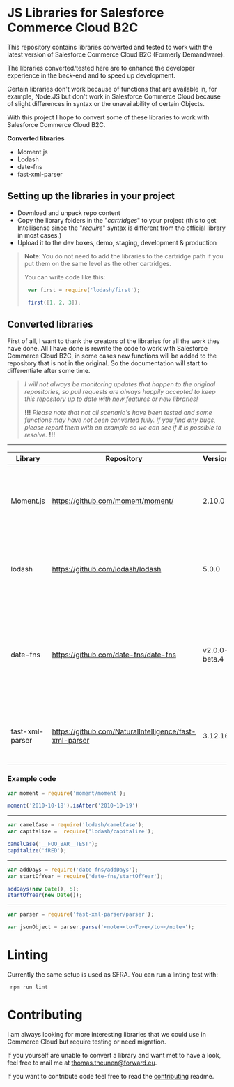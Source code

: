 # JS Libraries for Salesforce Commerce Cloud B2C #

This repository contains libraries converted and tested to work with the latest version of Salesforce Commerce Cloud B2C (Formerly Demandware).

The libraries converted/tested here are to enhance the developer experience in the back-end and to speed up development.

Certain libraries don't work because of functions that are available in, for example, Node.JS but don't work in Salesforce Commerce Cloud because of slight differences in syntax or the unavailability of certain Objects.

With this project I hope to convert some of these libraries to work with Salesforce Commerce Cloud B2C.

**Converted libraries**

- Moment.js
- Lodash
- date-fns
- fast-xml-parser

## Setting up the libraries in your project ##

* Download and unpack repo content
* Copy the library folders in the "*cartridges*" to your project (this to get Intellisense since the "*require*" syntax is different from the official library in most cases.)
* Upload it to the dev boxes, demo, staging, development & production

> **Note**: You do not need to add the libraries to the cartridge path if you put them on the same level as the other cartridges.
>
> You can write code like this:
>
>```javascript
>  var first = require('lodash/first');
>
>  first([1, 2, 3]);
>````

## Converted libraries ##
First of all, I want to thank the creators of the libraries for all the work they have done. All I have done is rewrite the code to work with Salesforce Commerce Cloud B2C, in some cases new functions will be added to the repository that is not in the original. So the documentation will start to differentiate after some time.

> *I will not always be monitoring updates that happen to the original repositories, so pull requests are always happily accepted to keep this repository up to date with new features or new libraries!*
>
> **!!!** *Please note that not all scenario's have been tested and some functions may have not been converted fully. If you find any bugs, please report them with an example so we can see if it is possible to resolve.* **!!!**

_____

| Library | Repository | Version | Notes |
|-|-|-| -|
| Moment.js | https://github.com/moment/moment/ |  2.10.0 |  A lightweight JavaScript date library for parsing, validating, manipulating, and formatting dates.
| lodash | https://github.com/lodash/lodash | 5.0.0 | A modern JavaScript utility library delivering modularity, performance, & extras.
| date-fns | https://github.com/date-fns/date-fns | v2.0.0-beta.4 | date-fns provides the most comprehensive, yet simple and consistent toolset for manipulating JavaScript dates in a browser & Node.js.
| fast-xml-parser | https://github.com/NaturalIntelligence/fast-xml-parser | 3.12.16 | Validate XML or Parse XML to JS/JSON very fast without C/C++ based libraries


### Example code ###

``` javascript
var moment = require('moment/moment');

moment('2010-10-18').isAfter('2010-10-19')
```

___


``` javascript
var camelCase = require('lodash/camelCase');
var capitalize =  require('lodash/capitalize');

camelCase('__FOO_BAR__TEST');
capitalize('fRED');
```
___

``` javascript
var addDays = require('date-fns/addDays');
var startOfYear = require('date-fns/startOfYear');

addDays(new Date(), 5);
startOfYear(new Date());
```
___

``` javascript
var parser = require('fast-xml-parser/parser');

var jsonObject = parser.parse('<note><to>Tove</to></note>');
```

# Linting
Currently the same setup is used as SFRA. You can run a linting test with:

```
 npm run lint
```

# Contributing
I am always looking for more interesting libraries that we could use in Commerce Cloud but require testing or need migration.

If you yourself are unable to convert a library and want met to have a look, feel free to mail me at thomas.theunen@forward.eu.

If you want to contribute code feel free to read the
[contributing](./CONTRIBUTING.md) readme.
